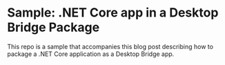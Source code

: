 # Sample: .NET Core app in a Desktop Bridge Package

This repo is a sample that accompanies this blog post describing how to package a
.NET Core application as a Desktop Bridge app.

